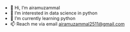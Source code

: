- 👋 Hi, I’m airamuzammal
- 👀 I’m interested in data science in python
- 🌱 I’m currently learning python
- 📫 Reach me via email airamuzammal2511@gmail.com 

<!---
airamuzammal/airamuzammal is a ✨ special ✨ repository because its `README.md` (this file) appears on your GitHub profile.
You can click the Preview link to take a look at your changes.
--->
